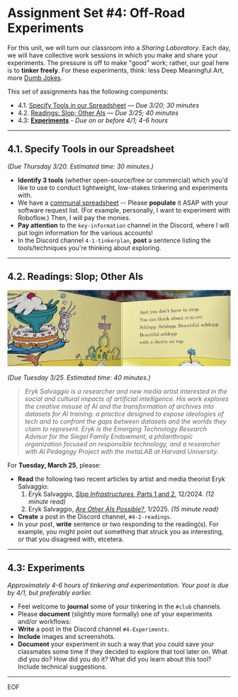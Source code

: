 # Assignment Set #4: Off-Road Experiments


For this unit, we will turn our classroom into a *Sharing Laboratory*. Each day, we will have collective work sessions in which you make and share your experiments. The pressure is off to make "good" work; rather, our goal here is to **tinker freely**. For these experiments, think: less Deep Meaningful Art, more [Dumb Jokes](https://www.nytimes.com/interactive/2023/07/10/style/ai-memes-jokes.html?smid=nytcore-ios-share&referringSource=articleShare).

This set of assignments has the following components:

* 4.1. [Specify Tools in our Spreadsheet](#41-specify-tools-in-our-spreadsheet) — *Due 3/20; 30 minutes*
* 4.2. [Readings: Slop; Other AIs](#42-readings-slop-other-ais) — *Due 3/25; 40 minutes*
* 4.3: [**Experiments**](#43-experiments) - *Due on or before 4/1; 4-6 hours*

---

## 4.1. Specify Tools in our Spreadsheet 

*(Due Thursday 3/20. Estimated time: 30 minutes.)* 

* **Identify 3 tools** (whether open-source/free or commercial) which you'd like to use to conduct lightweight, low-stakes tinkering and experiments with. 
* We have a [communal spreadsheet](https://docs.google.com/spreadsheets/d/1rxn_dvDwinS47S7C3V8fr0u2ssaF4chq3iz7P3CZm50/edit?usp=sharing) -- Please **populate** it ASAP with your software request list. (For example, personally, I want to experiment with Roboflow.) Then, I will pay the monies.
* **Pay attention** to the `key-information` channel in the Discord, where I will put login information for the various accounts!
* In the Discord channel `4-1-tinkerplan`, **post** a sentence listing the tools/techniques you're thinking about exploring. 

---

## 4.2. Readings: Slop; Other AIs

![schlopp.jpg](img/schlopp.jpg)

*(Due Tuesday 3/25. Estimated time: 40 minutes.)* 

> *Eryk Salvaggio is a researcher and new media artist interested in the social and cultural impacts of artificial intelligence. His work explores the creative misuse of AI and the transformation of archives into datasets for AI training: a practice designed to expose ideologies of tech and to confront the gaps between datasets and the worlds they claim to represent. Eryk is the Emerging Technology Research Advisor for the Siegel Family Endowment, a philanthropic organization focused on responsible technology, and a researcher with AI Pedagogy Project with the metaLAB at Harvard University.*

For **Tuesday, March 25**, please:

* **Read** the following two recent articles by artist and media theorist Eryk Salvaggio:
  1. Eryk Salvaggio, [*Slop Infrastructures*, Parts 1 and 2](https://mail.cyberneticforests.com/slop-infrastructures-1-2/), 12/2024. *(12 minute read)*
  2. Eryk Salvaggio, [*Are Other AIs Possible?*](https://mail.cyberneticforests.com/sp/), 1/2025. *(15 minute read)*
* **Create** a post in the Discord channel, `#4-2-readings`.
* In your post, **write** sentence or two responding to the reading(s). For example, you might point out something that struck you as interesting, or that you disagreed with, etcetera. 

---

## 4.3: Experiments

*Approximately 4-6 hours of tinkering and experimentation. Your post is due by 4/1, but preferably earlier.*

* Feel welcome to **journal** some of your tinkering in the `#club` channels. 
* Please **document** (slightly more formally) one of your experiments and/or workflows: 
* **Write** a post in the Discord channel `#4-Experiments`.
* **Include** images and screenshots. 
* **Document** your experiment in such a way that you could save your classmates some time if they decided to explore that tool later on. What did you do? How did you do it? What did you learn about this tool? Include technical suggestions.

---

EOF